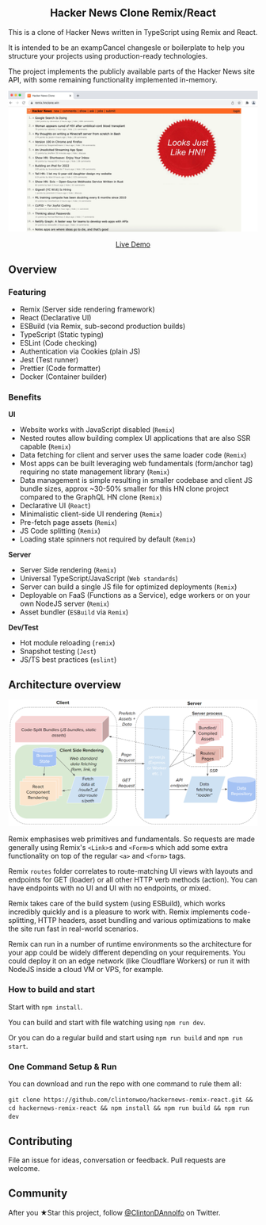 <h2 align="center">Hacker News Clone Remix/React</h2>

This is a clone of Hacker News written in TypeScript using Remix and React.

It is intended to be an exampCancel changesle or boilerplate to help you structure your projects using production-ready technologies.

The project implements the publicly available parts of the Hacker News site API, with some remaining functionality implemented in-memory.

<p align="center" margin-bottom="0">
  <a href="https://remix.hnclone.win" target="_blank">
    <img alt="Hacker News Clone Demo" width="600" height="auto" src="docs/hn-screenshot-seal.webp">
  </a>
</p>
<p align="center">
  <a href="https://remix.hnclone.win">Live Demo</a>
</p>

## Overview

### Featuring

- Remix (Server side rendering framework)
- React (Declarative UI)
- ESBuild (via Remix, sub-second production builds)
- TypeScript (Static typing)
- ESLint (Code checking)
- Authentication via Cookies (plain JS)
- Jest (Test runner)
- Prettier (Code formatter)
- Docker (Container builder)

### Benefits

**UI**

- Website works with JavaScript disabled (`Remix`)
- Nested routes allow building complex UI applications that are also SSR capable (`Remix`)
- Data fetching for client and server uses the same loader code (`Remix`)
- Most apps can be built leveraging web fundamentals (form/anchor tag) requiring no state management library (`Remix`)
- Data management is simple resulting in smaller codebase and client JS bundle sizes, approx ~30-50% smaller for this HN clone project compared to the GraphQL HN clone (`Remix`)
- Declarative UI (`React`)
- Minimalistic client-side UI rendering (`Remix`)
- Pre-fetch page assets (`Remix`)
- JS Code splitting (`Remix`)
- Loading state spinners not required by default (`Remix`)

**Server**

- Server Side rendering (`Remix`)
- Universal TypeScript/JavaScript (`Web standards`)
- Server can build a single JS file for optimized deployments (`Remix`)
- Deployable on FaaS (Functions as a Service), edge workers or on your own NodeJS server (`Remix`)
- Asset bundler (`ESBuild` via `Remix`)

**Dev/Test**

- Hot module reloading (`remix`)
- Snapshot testing (`Jest`)
- JS/TS best practices (`eslint`)

## Architecture overview

<p align="center">
  <img alt="Hacker News clone architecture overview diagram" width="600" height="auto" src="docs/architecture.png">
</p>

Remix emphasises web primitives and fundamentals. So requests are made generally using Remix's `<Link>`s and `<Form>`s which add some extra functionality on top of the regular `<a>` and `<form>` tags.

Remix `routes` folder correlates to route-matching UI views with layouts and endpoints for GET (loader) or all other HTTP verb methods (action). You can have endpoints with no UI and UI with no endpoints, or mixed.

Remix takes care of the build system (using ESBuild), which works incredibly quickly and is a pleasure to work with. Remix implements code-splitting, HTTP headers, asset bundling and various optimizations to make the site run fast in real-world scenarios.

Remix can run in a number of runtime environments so the architecture for your app could be widely different depending on your requirements. You could deploy it on an edge network (like Cloudflare Workers) or run it with NodeJS inside a cloud VM or VPS, for example.

### How to build and start

Start with `npm install`.

You can build and start with file watching using `npm run dev`.

Or you can do a regular build and start using `npm run build` and `npm run start`.

### One Command Setup & Run

You can download and run the repo with one command to rule them all:

`git clone https://github.com/clintonwoo/hackernews-remix-react.git && cd hackernews-remix-react && npm install && npm run build && npm run dev`

## Contributing

File an issue for ideas, conversation or feedback. Pull requests are welcome.

## Community

After you ★Star this project, follow [@ClintonDAnnolfo](https://twitter.com/clintondannolfo) on Twitter.
